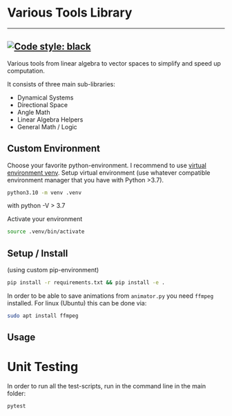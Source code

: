 # Various Tools Library
---
[Badge License]: https://img.shields.io/badge/License-MPL_2.0-FF7139.svg?style=for-the-badge

[![Code style: black](https://img.shields.io/badge/code%20style-black-000000.svg)](https://github.com/ambv/black)
---

Various tools from linear algebra to vector spaces to simplify and speed up computation.

It consists of three main sub-libraries:
- Dynamical Systems
- Directional Space
- Angle Math
- Linear Algebra Helpers
- General Math / Logic

## Custom Environment
Choose your favorite python-environment. I recommend to use [virtual environment venv](https://docs.python.org/3/library/venv.html).
Setup virtual environment (use whatever compatible environment manager that you have with Python >3.7).

``` bash
python3.10 -m venv .venv
```
with python -V > 3.7

Activate your environment
``` sh
source .venv/bin/activate
```


## Setup / Install
(using custom pip-environment)
``` bash
pip install -r requirements.txt && pip install -e .
```

In order to be able to save animations from `animator.py` you need `ffmpeg` installed. For linux (Ubuntu) this can be done via:
``` bash
sudo apt install ffmpeg
```

## Usage


# Unit Testing
In order to run all the test-scripts, run in the command line in the main folder:
``` bash
pytest
```

